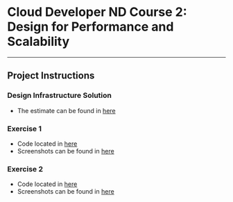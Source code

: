 # Cloud Developer ND Course 2: Design for Performance and Scalability

---

## Project  Instructions

### Design Infrastructure Solution

- The estimate can be found in [here](/Estimate)

### Exercise 1

- Code located in [here](/Exercise_1)
- Screenshots can be found in [here](/Screenshots/Part1)

### Exercise 2

- Code located in [here](/Exercise_2)
- Screenshots can be found in [here](/Screenshots/Part2)
